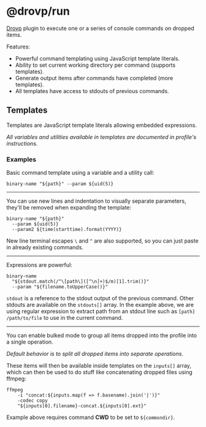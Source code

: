 # @drovp/run

[Drovp](https://drovp.app) plugin to execute one or a series of console commands on dropped items.

Features:

-   Powerful command templating using JavaScript template literals.
-   Ability to set current working directory per command (supports templates).
-   Generate output items after commands have completed (more templates).
-   All templates have access to stdouts of previous commands.

## Templates

Templates are JavaScript template literals allowing embedded expressions.

_All variables and utilities available in templates are documented in profile's instructions._

### Examples

Basic command template using a variable and a utility call:

```
binary-name "${path}" --param ${uid(5)}
```

---

You can use new lines and indentation to visually separate parameters, they'll be removed when expanding the template:

```
binary-name "${path}"
  --param ${uid(5)}
  --param2 ${time(starttime).format(YYYY)}
```

New line terminal escapes `\` and `^` are also supported, so you can just paste in already existing commands.

---

Expressions are powerful:

```
binary-name
  "${stdout.match(/^\[path\]([^\n]+)$/m)[1].trim()}"
  --param "${filename.toUpperCase()}"
```

`stdout` is a reference to the stdout output of the previous command. Other stdouts are available on the `stdouts[]` array. In the example above, we are using regular expression to extract path from an stdout line such as `[path] /path/to/file` to use in the current command.

---

You can enable bulked mode to group all items dropped into the profile into a single operation.

_Default behavior is to split all dropped items into separate operations._

These items will then be available inside templates on the `inputs[]` array, which can then be used to do stuff like concatenating dropped files using ffmpeg:

```
ffmpeg
	-i "concat:${inputs.map(f => f.basename).join('|')}"
	-codec copy
	"${inputs[0].filename}-concat.${inputs[0].ext}"
```

Example above requires command **CWD** to be set to `${commondir}`.
